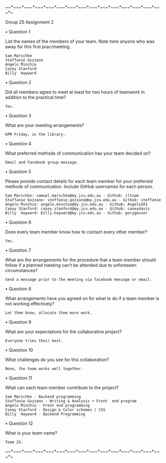 *~*~*~*~*~*~*~*~*~*~*~*~*~*~*~*~*~*~*~*~*~*~*~*~*~*~*~*~*~*~*~*~*~*~*~*~*~*~*~*~*~*~*~*~*~

Group 25 Assignment 2

•	Question 1

 List the names of the members of your team. Note here anyone who was away for this first prac/meeting.	
 
	Sam Marschke
	Staffanie Gozzano
	Angelo Minchio
	Casey Stanford
	Billy  Hayward
	
•	Question 2
	
 Did all members agree to meet at least for two hours of teamwork in addition to the practical time?	
 
	Yes.
	
•	Question 3

 What are your meeting arrangements?
 
	6PM Friday, in the library.

•	Question 4
	
 What preferred methods of communication has your team decided on? 
 	
	Email and Facebook group message.
	
•	Question 5

 Please provide contact details for each team member for your preferred methods of communication. Include GitHub usernames for each person.
 	
	Sam Marschke: samuel.marschke@my.jcu.edu.au - Github: iltsam
	Staffanie Gozzano: steffanie.gozzano@my.jcu.edu.au - Github: steffanie
	Angelo Minchio: angelo.minchio@my.jcu.edu.au - Github: Angelo101
	Casey Stanford: casey.stanford@my.jcu.edu.au - Github: caseydavis
	Billy  Hayward: billy.hayward@my.jcu.edu.au - Github: porygonzer
	
•	Question 6

 Does every team member know how to contact every other member?			
	  
	Yes.
	
•	Question 7
	
 What are the arrangements for the procedure that a team member should follow if a planned meeting can’t be attended due to unforeseen circumstances?	
 
	Send a message prior to the meeting via facebook message or email.
	
•	Question 8

 What arrangements have you agreed on for what to do if a team member is not working effectively? 
 	
	Let them know, allocate them more work. 
	
•	Question 9

 What are your expectations for the collaborative project?			

	Everyone tries their best.
	
•	Question 10

 What challenges do you see for this collaboration?			
	
	None, the team works well together.	
	
•	Question 11

 What can each team member contribute to the project? 

	Sam Marschke - Backend programming 
	Staffanie Gozzano - Writing & Analysis + Front  end program
	Angelo Minchio - Front end programming
	Casey Stanford - Design & Color schemes / CSS
	Billy  Hayward - Backend Programming 

•	Question 12

 What is your team name?		
 	
	Team 25.


*~*~*~*~*~*~*~*~*~*~*~*~*~*~*~*~*~*~*~*~*~*~*~*~*~*~*~*~*~*~*~*~*~*~*~*~*~*~*~*~*~*~*~*~*~

